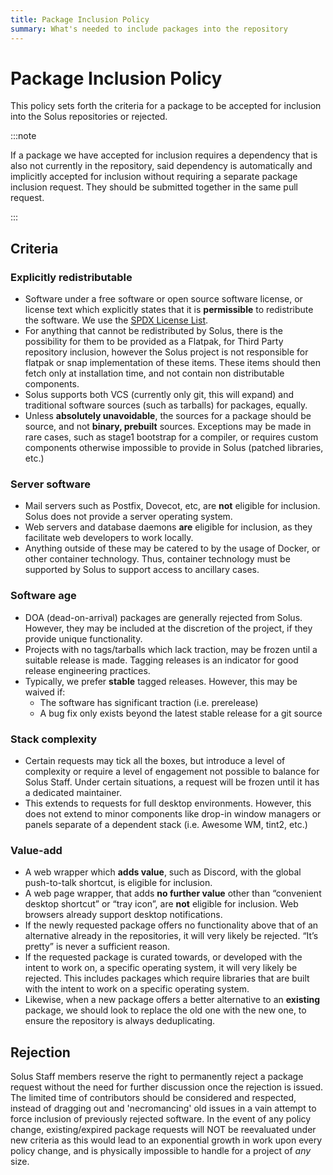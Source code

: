 ```yaml
---
title: Package Inclusion Policy
summary: What's needed to include packages into the repository
---
```


# Package Inclusion Policy

This policy sets forth the criteria for a package to be accepted for inclusion into the Solus repositories or rejected.

:::note

If a package we have accepted for inclusion requires a dependency that is also not currently in the repository, said dependency is automatically and implicitly accepted for inclusion without requiring a separate package inclusion request. They should be submitted together in the same pull request.

:::

## Criteria

### Explicitly redistributable

- Software under a free software or open source software license, or license text which explicitly states that it is **permissible** to redistribute the software. We use the [SPDX License List](https://spdx.org/licenses/).
- For anything that cannot be redistributed by Solus, there is the possibility for them to be provided as a Flatpak, for Third Party repository inclusion, however the Solus project is not responsible for flatpak or snap implementation of these items. These items should then fetch only at installation time, and not contain non distributable components.
- Solus supports both VCS (currently only git, this will expand) and traditional software sources (such as tarballs) for packages, equally.
- Unless **absolutely unavoidable**, the sources for a package should be source, and not **binary, prebuilt** sources. Exceptions may be made in rare cases, such as stage1 bootstrap for a compiler, or requires custom components otherwise impossible to provide in Solus (patched libraries, etc.)

### Server software

- Mail servers such as Postfix, Dovecot, etc, are **not** eligible for inclusion. Solus does not provide a server operating system.
- Web servers and database daemons **are** eligible for inclusion, as they facilitate web developers to work locally.
- Anything outside of these may be catered to by the usage of Docker, or other container technology. Thus, container technology must be supported by Solus to support access to ancillary cases.

### Software age

- DOA (dead-on-arrival) packages are generally rejected from Solus. However, they may be included at the discretion of the project, if they provide unique functionality.
- Projects with no tags/tarballs which lack traction, may be frozen until a suitable release is made. Tagging releases is an indicator for good release engineering practices.
- Typically, we prefer **stable** tagged releases. However, this may be waived if:
  - The software has significant traction (i.e. prerelease)
  - A bug fix only exists beyond the latest stable release for a git source

### Stack complexity

- Certain requests may tick all the boxes, but introduce a level of complexity or require a level of engagement not possible to balance for Solus Staff. Under certain situations, a request will be frozen until it has a dedicated maintainer.
- This extends to requests for full desktop environments. However, this does not extend to minor components like drop-in window managers or panels separate of a dependent stack (i.e. Awesome WM, tint2, etc.)

### Value-add

- A web wrapper which **adds value**, such as Discord, with the global push-to-talk shortcut, is eligible for inclusion.
- A web page wrapper, that adds **no further value** other than “convenient desktop shortcut” or “tray icon”, are **not** eligible for inclusion. Web browsers already support desktop notifications.
- If the newly requested package offers no functionality above that of an alternative already in the repositories, it will very likely be rejected. “It’s pretty” is never a sufficient reason.
- If the requested package is curated towards, or developed with the intent to work on, a specific operating system, it will very likely be rejected. This includes packages which require libraries that are built with the intent to work on a specific operating system.
- Likewise, when a new package offers a better alternative to an **existing** package, we should look to replace the old one with the new one, to ensure the repository is always deduplicating.

## Rejection

Solus Staff members reserve the right to permanently reject a package request without the need for further discussion once the rejection is issued. The limited time of contributors should be considered and respected, instead of dragging out and 'necromancing' old issues in a vain attempt to force inclusion of previously rejected software. In the event of any policy change, existing/expired package requests will NOT be reevaluated under new criteria as this would lead to an exponential growth in work upon every policy change, and is physically impossible to handle for a project of _any_ size.
